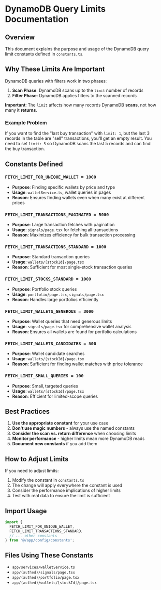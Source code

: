 # DynamoDB Query Limits Documentation

## Overview
This document explains the purpose and usage of the DynamoDB query limit constants defined in `constants.ts`.

## Why These Limits Are Important

DynamoDB queries with filters work in two phases:
1. **Scan Phase**: DynamoDB scans up to the `limit` number of records
2. **Filter Phase**: DynamoDB applies filters to the scanned records

**Important**: The `limit` affects how many records DynamoDB **scans**, not how many it **returns**.

### Example Problem
If you want to find the "last buy transaction" with `limit: 1`, but the last 3 records in the table are "sell" transactions, you'll get an empty result. You need to set `limit: 5` so DynamoDB scans the last 5 records and can find the buy transaction.

## Constants Defined

### `FETCH_LIMIT_FOR_UNIQUE_WALLET = 1000`
- **Purpose**: Finding specific wallets by price and type
- **Usage**: `walletService.ts`, wallet queries in pages
- **Reason**: Ensures finding wallets even when many exist at different prices

### `FETCH_LIMIT_TRANSACTIONS_PAGINATED = 5000`
- **Purpose**: Large transaction fetches with pagination
- **Usage**: `signals/page.tsx` for fetching all transactions
- **Reason**: Maximizes efficiency for bulk transaction processing

### `FETCH_LIMIT_TRANSACTIONS_STANDARD = 1000`
- **Purpose**: Standard transaction queries
- **Usage**: `wallets/[stockId]/page.tsx`
- **Reason**: Sufficient for most single-stock transaction queries

### `FETCH_LIMIT_STOCKS_STANDARD = 1000`
- **Purpose**: Portfolio stock queries
- **Usage**: `portfolio/page.tsx`, `signals/page.tsx`
- **Reason**: Handles large portfolios efficiently

### `FETCH_LIMIT_WALLETS_GENEROUS = 3000`
- **Purpose**: Wallet queries that need generous limits
- **Usage**: `signals/page.tsx` for comprehensive wallet analysis
- **Reason**: Ensures all wallets are found for portfolio calculations

### `FETCH_LIMIT_WALLETS_CANDIDATES = 500`
- **Purpose**: Wallet candidate searches
- **Usage**: `wallets/[stockId]/page.tsx`
- **Reason**: Sufficient for finding wallet matches with price tolerance

### `FETCH_LIMIT_SMALL_QUERIES = 100`
- **Purpose**: Small, targeted queries
- **Usage**: `wallets/[stockId]/page.tsx`
- **Reason**: Efficient for limited-scope queries

## Best Practices

1. **Use the appropriate constant** for your use case
2. **Don't use magic numbers** - always use the named constants
3. **Consider the scan vs. return difference** when choosing limits
4. **Monitor performance** - higher limits mean more DynamoDB reads
5. **Document new constants** if you add them

## How to Adjust Limits

If you need to adjust limits:
1. Modify the constant in `constants.ts`
2. The change will apply everywhere the constant is used
3. Consider the performance implications of higher limits
4. Test with real data to ensure the limit is sufficient

## Import Usage

```typescript
import {
  FETCH_LIMIT_FOR_UNIQUE_WALLET,
  FETCH_LIMIT_TRANSACTIONS_STANDARD,
  // ... other constants
} from '@/app/config/constants';
```

## Files Using These Constants

- `app/services/walletService.ts`
- `app/(authed)/signals/page.tsx`
- `app/(authed)/portfolio/page.tsx`
- `app/(authed)/wallets/[stockId]/page.tsx`
